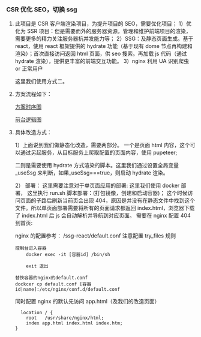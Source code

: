 ### CSR 优化 SEO，切换 ssg

1. 此项目是 CSR 客户端渲染项目，为提升项目的 SEO，需要优化项目；
   1）优化为 SSR 项目：但是需要而外的服务器资源，管理和维护前端项目的渲染，需要更多的精力关注服务器抗并发能力等；
   2）SSG：及静态页面生成。基于 react，使用 react 框架提供的 hydrate 功能（基于现有 dome 节点再构建和渲染）；首次直接访问返回 html 页面，供 seo 搜索。再加载 js 代码（通过 hydrate 渲染），提供更丰富的前端交互功能。
   3）nginx 利用 UA 识别爬虫 or 正常用户

   这里我们使用方式二。

2. 方案流程如下：

   [方案时序图](./static/fd_logic.png)

   [前台逻辑图](./static/fd_logic.png)

3. 具体改造方式：

   1）上面说到我们做静态化改造，需要两部分。
   一个是页面 html 内容，这个可以通过另起服务，从目标服务上爬取配置的页面内容，使用 pupeteer;

   二则是需要使用 hydrate 方式渲染的脚本。这里我们通过设置全局变量\_useSsg 来判断，如果\_useSsg===true，则启动 hydrate 渲染。

   2） 部署：
   这里需要注意对于单页面应用的部署:
   这里我们使用 docker 部署，
   这里执行 run.sh 脚本部署：(打包镜像，创建和启动容器)；
   这个时候访问页面的子路后刷新当前页会出现 404，原因是并没有在静态文件中找到这个文件。所以单页面部署需要将所有的页面请求都返回 index.html，浏览器下载了 index.html 后 js 会自动解析并导航到对应页面。
   需要在 nginx 配置 404 到首页:

   nginx 的配置参考：
   /ssg-react/default.conf
   注意配置 try_files 规则

   ```
   控制台进入容器
       docker exec -it [容器id] /bin/sh

       exit 退出

   替换容器的nginx的default.conf
   dockcer cp default.conf [容器id|name]:/etc/nginx/conf.d/default.conf
   ```

   同时配置 nginx 的默认先访问 app.html（及我们的改造页面）

   ```
     location / {
       root   /usr/share/nginx/html;
       index app.html index.html index.htm;
   }

   ```
